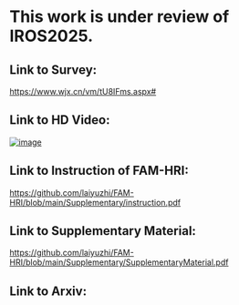 # This work is under review of IROS2025.
## Link to Survey:
https://www.wjx.cn/vm/tU8IFms.aspx# 
## Link to HD Video:
[![image](https://github.com/user-attachments/assets/82d46233-b7d4-42cf-815c-a1a7f91a4d5b)](https://cscloud.cs.uni-tuebingen.de/index.php/s/6pry4bz89nLz84D)
## Link to Instruction of FAM-HRI:
https://github.com/laiyuzhi/FAM-HRI/blob/main/Supplementary/instruction.pdf
## Link to Supplementary Material:
https://github.com/laiyuzhi/FAM-HRI/blob/main/Supplementary/SupplementaryMaterial.pdf
## Link to Arxiv:


